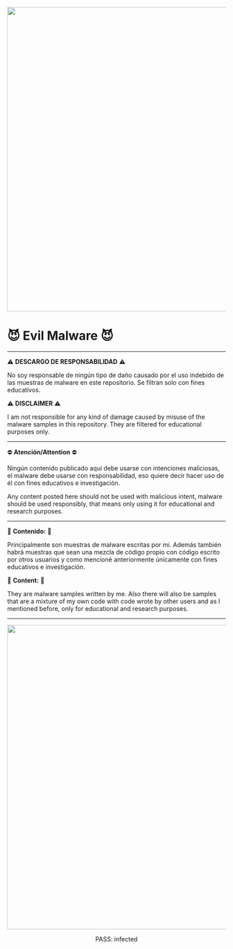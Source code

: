 <p align="center">
  <img src="https://github.com/user-attachments/assets/3ce2c49f-a952-43d0-ae0c-050965e98ae1" width="700" />
</p>

# 😈 **Evil Malware** 😈

---

⚠️ **DESCARGO DE RESPONSABILIDAD** ⚠️

No soy responsable de ningún tipo de daño causado por el uso indebido de las muestras de malware en este repositorio. Se filtran solo con fines educativos.

⚠️ **DISCLAIMER** ⚠️

I am not responsible for any kind of damage caused by misuse of the malware samples in this repository.  They are filtered for educational purposes only.

---

⛔ **Atención/Attention** ⛔

Ningún contenido publicado aquí debe usarse con intenciones maliciosas, el malware debe usarse con responsabilidad, eso quiere decir hacer uso de él con fines educativos e investigación.

Any content posted here should not be used with malicious intent, malware should be used responsibly, that means only using it for educational and research purposes.

---

🦠 **Contenido:** 🐛

Principalmente son muestras de malware escritas por mi. Además también habrá muestras que sean una mezcla de código propio con código escrito por otros usuarios y como mencioné anteriormente únicamente con fines educativos e investigación.

🦠 **Content:** 🐛

They are malware samples written by me. Also there will also be samples that are a mixture of my own code with code wrote by other users and as I mentioned before, only for educational and research purposes.

---

<p align="center">
  <img src="https://media.giphy.com/media/a3SNJoR0a4ugcKi1Y9/giphy.gif?cid=ecf05e47qykr7nrszbjbd07by3wb7tamus3hy1dks027i4d2&ep=v1_gifs_search&rid=giphy.gif&ct=g" width="700" />
</p>

<p align="center">
  PASS: infected
</p>
